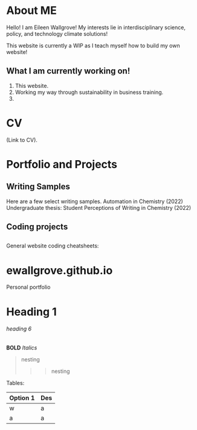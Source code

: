 # About ME
Hello! I am Eileen Wallgrove! 
My interests lie in interdisciplinary science, policy, and technology climate solutions!

This website is currently a WIP as I teach myself how to build my own website!

## What I am currently working on!

1. This website.
2. Working my way through sustainability in business training.
3. 

# CV
(Link to CV).

# Portfolio and Projects
## Writing Samples
Here are a few select writing samples.
Automation in Chemistry (2022)
Undergraduate thesis: Student Perceptions of Writing in Chemistry (2022)
## Coding projects
## 

General website coding cheatsheets:

# ewallgrove.github.io
Personal portfolio

# Heading 1

###### heading 6


__BOLD__
*Italics*
> nesting
>
> >> nesting
> >

Tables:

| Option 1| Des|
|---------|----|
| w       |   a|
| a       |   a|
